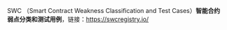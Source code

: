 

SWC （Smart Contract Weakness Classification and Test Cases）**智能合约弱点分类和测试用例**，链接：https://swcregistry.io/ 